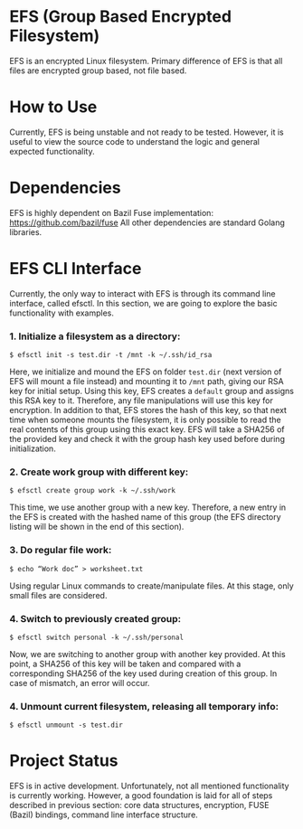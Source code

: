 # EFS (Group Based Encrypted Filesystem)

EFS is an encrypted Linux filesystem. Primary difference of EFS is that all files are encrypted group based, not file based.

# How to Use

Currently, EFS is being unstable and not ready to be tested. However, it is useful to view the source code to understand
the logic and general expected functionality.

# Dependencies

EFS is highly dependent on Bazil Fuse implementation: https://github.com/bazil/fuse
All other dependencies are standard Golang libraries.

# EFS CLI Interface

Currently, the only way to interact with EFS is through its command line interface, called efsctl. In this section, we are going to explore the basic functionality with examples.

### 1. Initialize a filesystem as a directory:

`$ efsctl init -s test.dir -t /mnt -k ~/.ssh/id_rsa`

Here, we initialize and mound the EFS on folder `test.dir` (next version of EFS will mount a file instead) and mounting it to `/mnt` path, giving our RSA key for initial setup. Using this key, EFS creates a `default` group and assigns this RSA key to it. Therefore, any file manipulations will use this key for encryption. In addition to that, EFS stores the hash of this key, so that next time when someone mounts the filesystem, it is only possible to read the real contents of this group using this exact key. EFS will take a SHA256 of the provided key and check it with the group hash key used before during initialization.

### 2. Create work group with different key:

`$ efsctl create group work -k ~/.ssh/work`

This time, we use another group with a new key. Therefore, a new entry in the EFS is created with the hashed name of this group (the EFS directory listing will be shown in the end of this section).

### 3. Do regular file work:

`$ echo “Work doc” > worksheet.txt`

Using regular Linux commands to create/manipulate files. At this stage, only small files are considered.

### 4. Switch to previously created group:

`$ efsctl switch personal -k ~/.ssh/personal`

Now, we are switching to another group with another key provided. At this point, a SHA256 of this key will be taken and compared with a corresponding SHA256 of the key used during creation of this group. In case of mismatch, an error will occur.

### 4. Unmount current filesystem, releasing all temporary info:

`$ efsctl unmount -s test.dir`

# Project Status

EFS is in active development. Unfortunately, not all mentioned functionality is currently working. However, a good foundation is laid for all of steps described in previous section: core data structures, encryption, FUSE (Bazil) bindings, command line interface structure.
